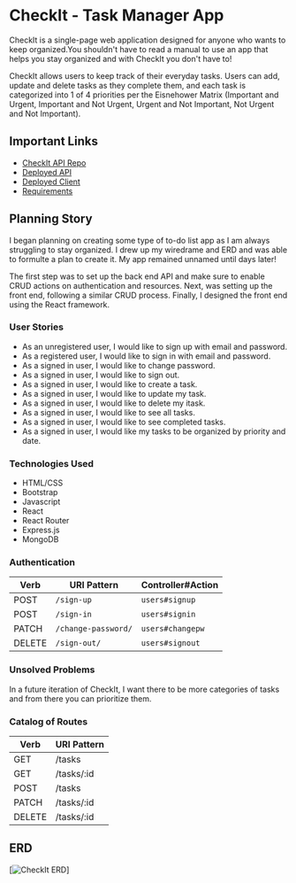 # CheckIt - Task Manager App

CheckIt is a single-page web application designed for anyone who wants to keep organized.You shouldn't have to read a manual to use an app that helps you stay organized and with CheckIt you don't have to! 

CheckIt allows users to keep track of their everyday tasks. Users can add, update and delete tasks as they complete them, and each task is categorized into 1 of 4 priorities per the Eisnehower Matrix (Important and Urgent, Important and Not Urgent, Urgent and Not Important, Not Urgent and Not Important).


## Important Links

- [CheckIt API Repo](https://github.com/LadiesLoveCleanCode/MangoDB-api)
- [Deployed API](https://floating-mesa-18024.herokuapp.com)
- [Deployed Client](https://ladieslovecleancode.github.io/MangoDB-client)
- [Requirements](https://git.generalassemb.ly/ga-wdi-boston/capstone-project/blob/master/requirements.md)


## Planning Story

I began planning on creating some type of to-do list app as I am always struggling to stay organized. I drew up my wiredrame and ERD and was able to formulte a plan to create it. My app remained unnamed until days later!

The first step was to set up the back end API and make sure to enable CRUD actions on authentication and resources. Next, was setting up the front end, following a similar CRUD process. Finally, I designed the front end using the React framework.


### User Stories

- As an unregistered user, I would like to sign up with email and password.
- As a registered user, I would like to sign in with email and password.
- As a signed in user, I would like to change password.
- As a signed in user, I would like to sign out.
- As a signed in user, I would like to create a task.
- As a signed in user, I would like to update my task.
- As a signed in user, I would like to delete my itask.
- As a signed in user, I would like to see all tasks.
- As a signed in user, I would like to see completed tasks.
- As a signed in user, I would like my tasks to be organized by priority and date.


### Technologies Used

- HTML/CSS
- Bootstrap
- Javascript
- React
- React Router
- Express.js
- MongoDB


### Authentication

| Verb   | URI Pattern            | Controller#Action |
|--------|------------------------|-------------------|
| POST   | `/sign-up`             | `users#signup`    |
| POST   | `/sign-in`             | `users#signin`    |
| PATCH  | `/change-password/` | `users#changepw`  |
| DELETE | `/sign-out/`        | `users#signout`   |


### Unsolved Problems

In a future iteration of CheckIt, I want there to be more categories of tasks and from there you can prioritize them.


### Catalog of Routes

Verb         |	URI Pattern
------------ | -------------
| GET | /tasks  |
| GET | /tasks/:id  |
| POST | /tasks  |
| PATCH | /tasks/:id  |
| DELETE | /tasks/:id  |


## ERD

[![CheckIt ERD](https://imgur.com/a/bAxHGxM)]
